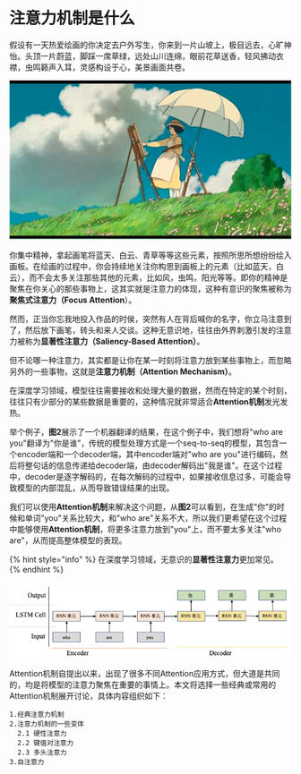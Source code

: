 # 注意力机制是什么

假设有一天热爱绘画的你决定去户外写生，你来到一片山坡上，极目远去，心旷神怡。头顶一片蔚蓝，脚踩一席草绿，远处山川连绵，眼前花草送香，轻风拂动衣襟，虫鸣籁声入耳，灵感构设于心，美景画面共卷。

![&#x56FE;1 &#x300A;&#x8D77;&#x98CE;&#x4E86;&#x300B;&#x63D2;&#x56FE;](../../../.gitbook/assets/infoflow-2021-05-19-15-43-38.png)

你集中精神，拿起画笔将蓝天、白云、青草等等这些元素，按照所思所想纷纷绘入画板。在绘画的过程中，你会持续地关注你构思到画板上的元素（比如蓝天，白云），而不会太多关注那些其他的元素，比如风，虫鸣，阳光等等。即你的精神是聚焦在你关心的那些事物上，这其实就是注意力的体现，这种有意识的聚焦被称为**聚焦式注意力（Focus Attention**）。

然而，正当你忘我地投入作品的时侯，突然有人在背后喊你的名字，你立马注意到了，然后放下画笔，转头和来人交谈。这种无意识地，往往由外界刺激引发的注意力被称为**显著性注意力（Saliency-Based Attention）**。

但不论哪一种注意力，其实都是让你在某一时刻将注意力放到某些事物上，而忽略另外的一些事物，这就是**注意力机制（Attention Mechanism）**。

在深度学习领域，模型往往需要接收和处理大量的数据，然而在特定的某个时刻，往往只有少部分的某些数据是重要的，这种情况就非常适合**Attention机制**发光发热。

举个例子，**图2**展示了一个机器翻译的结果，在这个例子中，我们想将"who are you"翻译为"你是谁"，传统的模型处理方式是一个seq-to-seq的模型，其包含一个encoder端和一个decoder端，其中encoder端对"who are you"进行编码，然后将整句话的信息传递给decoder端，由decoder解码出"我是谁"。在这个过程中，decoder是逐字解码的，在每次解码的过程中，如果接收信息过多，可能会导致模型的内部混乱，从而导致错误结果的出现。

我们可以使用**Attention机制**来解决这个问题，从**图2**可以看到，在生成"你"的时候和单词"you"关系比较大，和"who are"关系不大，所以我们更希望在这个过程中能够使用**Attention机制**，将更多注意力放到"you"上，而不要太多关注"who are"，从而提高整体模型的表现。

{% hint style="info" %}
在深度学习领域，无意识的**显著性注意力**更加常见。
{% endhint %}

![&#x56FE;2 &#x673A;&#x5668;&#x7FFB;&#x8BD1;&#x4EFB;&#x52A1;](../../../.gitbook/assets/image%20%2813%29.png)

Attention机制自提出以来，出现了很多不同Attention应用方式，但大道是共同的，均是将模型的注意力聚焦在重要的事情上。本文将选择一些经典或常用的Attention机制展开讨论，具体内容组织如下：

```text
1.经典注意力机制
2.注意力机制的一些变体
  2.1 硬性注意力
  2.2 键值对注意力
  2.3 多头注意力
3.自注意力
```

